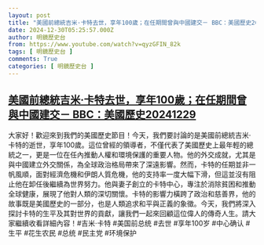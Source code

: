 ```yaml
---
layout: post
title: "美國前總統吉米·卡特去世，享年100歲；在任期間曾與中國建交－ BBC：美國歷史20241229"
date: 2024-12-30T05:25:57.000Z
author: 明鏡歷史台
from: https://www.youtube.com/watch?v=qyzGFIN_82k
tags: [ 明鏡歷史台 ]
comments: True
categories: [ 明鏡歷史台 ]
---
```

<!--1735536357000-->
[美國前總統吉米·卡特去世，享年100歲；在任期間曾與中國建交－ BBC：美國歷史20241229](https://www.youtube.com/watch?v=qyzGFIN_82k)
------

<div>
大家好！歡迎來到我們的美國歷史節目！今天，我們要討論的是美國前總統吉米·卡特的逝世，享年100歲。這位曾經的領導者，不僅代表了美國歷史上最年輕的總統之一，更是一位在任內推動人權和環境保護的重要人物。他的外交成就，尤其是與中國建立外交關係，為全球政治格局帶來了深遠影響。然而，卡特的任期並非一帆風順，面對經濟危機和伊朗人質危機，他的支持率一度大幅下滑，但這並沒有阻止他在卸任後繼續為世界努力。他與妻子創立的卡特中心，專注於消除貧困和推動全球健康，展現了他對人類的深切關懷。卡特的影響力橫跨了政治和慈善界，他的故事既是美國歷史的一部分，也是人類追求和平與正義的象徵。今天，我們將深入探討卡特的生平及其對世界的貢獻，讓我們一起來回顧這位偉人的傳奇人生。請大家繼續收看詳細內容！#吉米·卡特 #美国前总统 #去世 #享年100岁 #中心确认 #生平 #花生农民 #总统 #民主党 #环境保护
</div>
